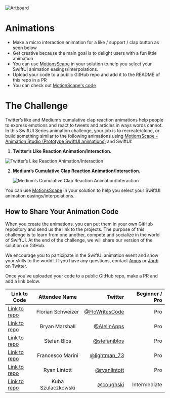 ![Artboard](https://www.swiftuiseries.com/images/events/banner-animations.png)

# Animations

- Make a micro interaction animation for a like / support / clap button as seen below
- Get creative because the main goal is to delight users with a fun little animation
- You can use <u><a href="https://apps.apple.com/us/app/motionscape-animation-studio/id1616840951">MotionsScape</a></u> in your solution to help you select your SwiftUI animation easings/interpolations.
- Upload your code to a public GitHub repo and add it to the README of this repo in a PR
- You can check out [MotionScape's code](https://github.com/GetStream/motionscape-app)
               
# The Challenge

Twitter’s like and Medium’s cumulative clap reaction animations help people to express emotions and react to tweets and articles in ways words cannot. In this SwiftUI Series animation challenge, your job is to recreate/clone, or build something similar to the following animations using <a href="https://apps.apple.com/us/app/motionscape-animation-studio/id1616840951"> 
     MotionsScape - Animation Studio (Prototype SwiftUI animations)</a> and SwiftUI:

  1. **Twitter’s Like Reaction Animation/Interaction.** 

![Twitter’s Like Reaction Animation/Interaction ](https://github.com/GetStream/swiftui-series-animation-challenge/blob/main/Misc/TwitterLikeReaction.gif)
     
  2. **Medium’s Cumulative Clap Reaction Animation/Interaction.**
      
      ![Medium’s Cumulative Clap Reaction Animation/Interaction ](https://github.com/GetStream/swiftui-series-animation-challenge/blob/main/Misc/mediumClap.gif)

You can use <a href="https://apps.apple.com/us/app/motionscape-animation-studio/id1616840951"> 
     MotionsScape</a> in your solution to help you select your SwiftUI animation easings/interpolations. 

## How to Share Your Animation Code 
When you create the animations. you can put them in your own GitHub repository and send us the link to the projects. The purpose of this challenge is to learn from one another, compete and socialize in the world of SwiftUI. At the end of the challenge, we will share our version of the solution on GitHub. 

We encourage you to participate in the SwiftUI animation event and show your skills to the world!. If you have any questions, contact <a href="https://twitter.com/amos_gyamfi">Amos</a> or <a href="https://twitter.com/jordibruin"> Jordi</a> on Twitter.

Once you've uploaded your code to a public GitHub repo, make a PR and add a link below.

| Link to Code  | Attendee Name    | Twitter                                    |Beginner / Pro | 
| ------------- |:----------------:| ------------------------------------------------:|---------:|
[Link to repo](https://github.com/chFlorian/SwiftUISeries-Animation/tree/main)  | Florian Schweizer | [@FloWritesCode](https://www.twitter.com/FloWritesCode)        | Pro |
[Link to repo](https://github.com/Yrban/animations)  | Bryan Marshall | [@AlelinApps](https://twitter.com/AlelinApps)        | Pro |
[Link to repo](https://github.com/DaemonLoki/SwiftUISeries-Animations)  | Stefan Blos | [@stefanjblos](https://twitter.com/stefanjblos)        | Pro |
[Link to repo](https://github.com/lightman73/beer-like-button)  | Francesco Marini | [@lightman_73](https://twitter.com/lightman_73)        | Pro |
[Link to repo](https://github.com/ryanlintott/DefibHeart)  | Ryan Lintott | [@ryanlintott](https://twitter.com/ryanlintott)        | Pro |
[Link to repo](https://github.com/coughski/SwiftUISeries-Animations)  | Kuba Szulaczkowski | [@coughski](https://twitter.com/coughski)        | Intermediate |


